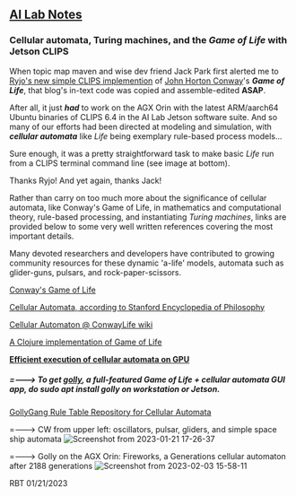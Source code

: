 ## <u>AI Lab Notes</u>

### **Cellular automata, Turing machines, and the *Game of Life* with Jetson CLIPS**

When topic map maven and wise dev friend Jack Park first alerted me to [Ryjo's new simple CLIPS implemention](https://ryjo.codes/articles/conways-game-of-life-written-in-clips.html) of [John Horton Conway](https://en.wikipedia.org/wiki/John_Horton_Conway)'s ***Game of Life***, that blog's in-text code was copied and assemble-edited **ASAP**. 

After all, it just ***had*** to work on the AGX Orin with the latest ARM/aarch64 Ubuntu binaries of CLIPS 6.4 in the AI Lab Jetson software suite. And so many of our efforts had been directed at modeling and simulation, with ***cellular automata*** like *Life* being exemplary rule-based process models...

Sure enough, it was a pretty straightforward task to make basic *Life* run from a CLIPS terminal command line (see image at bottom).  

Thanks Ryjo!  And yet again, thanks Jack!

Rather than carry on too much more about the significance of cellular automata, like Conway's Game of Life, in mathematics and computational theory, rule-based processing, and instantiating *Turing machines*, links are provided below to some very well written references covering the most important details.

Many devoted researchers and developers have contributed to growing community resources for these dynamic 'a-life' models, automata such as glider-guns, pulsars, and rock-paper-scissors.

[Conway's Game of Life](https://en.wikipedia.org/wiki/Conway%27s_Game_of_Life)

[Cellular Automata, according to Stanford Encyclopedia of Philosophy](https://plato.stanford.edu/entries/cellular-automata/)

[Cellular Automaton @ ConwayLife wiki](https://conwaylife.com/wiki/Cellular_automaton)

[A Clojure implementation of Game of Life](https://github.com/gbouknecht/conway-life)

[**Efficient execution of cellular automata on GPU**](https://www.sciencedirect.com/science/article/pii/S1569190X22000259)

 

##### =---> To get [golly](https://sourceforge.net/projects/golly/0), a full-featured Game of Life + cellular automata GUI app, do ***sudo apt install golly*** on workstation or Jetson.

[GollyGang Rule Table Repository for Cellular Automata](https://github.com/GollyGang/ruletablerepository)



=---> CW from upper left: oscillators, pulsar, gliders, and simple space ship automata
![Screenshot from 2023-01-21 17-26-37](https://user-images.githubusercontent.com/71346897/213896784-2693497e-cea8-4ba7-b85e-a4264654a1b9.png)

=---> Golly on the AGX Orin: Fireworks, a Generations cellular automaton after 2188 generations
![Screenshot from 2023-02-03 15-58-11](https://user-images.githubusercontent.com/71346897/216734608-39ca0b72-eaea-488e-8e59-919ffef38566.png)

RBT 01/21/2023
